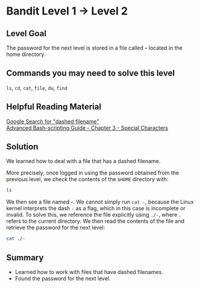 # Bandit Level 1 → Level 2
## Level Goal
The password for the next level is stored in a file called **-** located in the home directory.

## Commands you may need to solve this level
`ls`, `cd`, `cat`, `file`, `du`, `find`

## Helpful Reading Material
[Google Search for "dashed filename"](https://www.google.com/search?q=dashed+filename)  
[Advanced Bash-scripting Guide - Chapter 3 - Special Characters](https://linux.die.net/abs-guide/special-chars.html)

## Solution
We learned how to deal with a file that has a dashed filename.

More precisely, once logged in using the password obtained from the previous level, we check the contents of the `$HOME` directory with:
```bash
ls
```
We then see a file named **-**.
We cannot simply run `cat -`, because the Linux kernel interprets the dash `-` as a flag, which in this case is incomplete or invalid.
To solve this, we reference the file explicitly using `./-`, where `.` refers to the current directory.
We then read the contents of the file and retrieve the password for the next level:
```bash
cat ./-
```

## Summary
- Learned how to work with files that have dashed filenames.
- Found the password for the next level.
